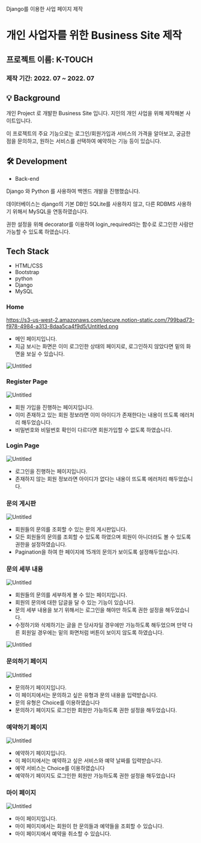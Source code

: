 Django를 이용한 사업 페이지 제작

# 개인 사업자를 위한 Business Site 제작
## 프로젝트 이름: K-TOUCH

### 제작 기간: 2022. 07 ~ 2022. 07

## 💡 Background

개인 Project 로 개발한 Business Site 입니다. 지인의 개인 사업을 위해 제작해본 사이트입니다.

이 프로젝트의 주요 기능으로는 로그인/회원가입과 서비스의 가격을 알아보고, 궁금한 점을 문의하고, 원하는 서비스를 선택하여 예약하는 기능 등이 있습니다.

## 🛠 Development

- Back-end

Django 와 Python 를 사용하여 백엔드 개발을 진행했습니다.

데이터베이스는 django의 기본 DB인 SQLite를 사용하지 않고, 다른 RDBMS 사용하기 위해서 MySQL을 연동하였습니다.

권한 설정을 위해 decorator를 이용하여 login_required라는 함수로 로그인한 사람만 가능할 수 있도록 하였습니다.

## Tech Stack

- HTML/CSS
- Bootstrap
- python
- Django
- MySQL

### Home

https://s3-us-west-2.amazonaws.com/secure.notion-static.com/799bad73-f978-4984-a313-8daa5ca4f9d5/Untitled.png

- 메인 페이지입니다.
- 지금 보시는 화면은 이미 로그인한 상태의 페이지로, 로그인하지 않았다면 밑의 화면을 보실 수 있습니다.

![Untitled](https://s3-us-west-2.amazonaws.com/secure.notion-static.com/48d7d7b8-3f55-4cd5-918b-a6b56a721606/Untitled.png)

### Register Page

![Untitled](https://s3-us-west-2.amazonaws.com/secure.notion-static.com/802c85da-c6ef-44e9-9d7f-1e0cd7ec2d9d/Untitled.png)

- 회원 가입을 진행하는 페이지입니다.
- 이미 존재하고 있는 회원 정보라면 이미 아이디가 존재한다는 내용이 뜨도록 에러처리 해두었습니다.
- 비밀번호와 비밀번호 확인이 다르다면 회원가입할 수 없도록 하였습니다.

### Login Page

![Untitled](https://s3-us-west-2.amazonaws.com/secure.notion-static.com/0369cd61-49d1-4f2f-b55e-7a26aa6dcf21/Untitled.png)

- 로그인을 진행하는 페이지입니다.
- 존재하지 않는 회원 정보라면 아이디가 없다는 내용이 뜨도록 에러처리 해두었습니다.

### 문의 게시판

![Untitled](https://s3-us-west-2.amazonaws.com/secure.notion-static.com/eb06e6d1-46f7-4c77-aaea-68155eae2cb0/Untitled.png)

- 회원들의 문의를 조회할 수 있는 문의 게시판입니다.
- 모든 회원들의 문의를 조회할 수 있도록 하였으며 회원이 아니더라도 볼 수 있도록 권한을 설정하였습니다.
- Pagination을 하여 한 페이지에 15개의 문의가 보이도록 설정해두었습니다.

### 문의 세부 내용

![Untitled](https://s3-us-west-2.amazonaws.com/secure.notion-static.com/3d0fea6a-5051-4efc-85d5-5fd634b7016f/Untitled.png)

- 회원들의 문의를 세부하게 볼 수 있는 페이지입니다.
- 회원의 문의에 대한 답글을 달 수 있는 기능이 있습니다.
- 문의 세부 내용을 보기 위해서는 로그인을 해야만 하도록 권한 설정을 해두었습니다.
- 수정하기와 삭제하기는 글을 쓴 당사자일 경우에만 가능하도록 해두었으며 만약 다른 회원일 경우에는 밑의 화면처럼 버튼이 보이지 않도록 하였습니다.

![Untitled](https://s3-us-west-2.amazonaws.com/secure.notion-static.com/9445a9c2-4b76-4494-8e67-a56d4b9ffab8/Untitled.png)

### 문의하기 페이지

![Untitled](https://s3-us-west-2.amazonaws.com/secure.notion-static.com/b381d2ec-2f22-484a-bea4-4487ab764fab/Untitled.png)

- 문의하기 페이지입니다.
- 이 페이지에서는 문의하고 싶은 유형과 문의 내용을 입력받습니다.
- 문의 유형은 Choice를 이용하였습니다
- 문의하기 페이지도 로그인한 회원만 가능하도록 권한 설정을 해두었습니다.

### 예약하기 페이지

![Untitled](https://s3-us-west-2.amazonaws.com/secure.notion-static.com/c1f2e14b-93f1-449f-bd34-40d2fc4c3cd2/Untitled.png)

- 예약하기 페이지입니다.
- 이 페이지에서는 예약하고 싶은 서비스와 예약 날짜를 입력받습니다.
- 예약 서비스는 Choice를 이용하였습니다
- 예약하기 페이지도 로그인한 회원만 가능하도록 권한 설정을 해두었습니다

### 마이 페이지

![Untitled](https://s3-us-west-2.amazonaws.com/secure.notion-static.com/5facb54a-086d-4aeb-9efa-fbc495b5ca07/Untitled.png)

- 마이 페이지입니다.
- 마이 페이지에서는 회원이 한 문의들과 예약들을 조회할 수 있습니다.
- 마이 페이지에서 예약을 취소할 수 있습니다.
